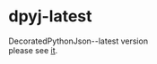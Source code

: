 # dpyj-latest
DecoratedPythonJson--latest version<br>
please see [it](https://github.com/beatbox4108/dpyj/wiki).
